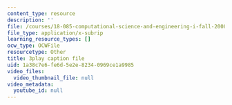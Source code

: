 ```yaml
---
content_type: resource
description: ''
file: /courses/18-085-computational-science-and-engineering-i-fall-2008/1a38c7e6fe6d5e2e82340969ce1a9985_XUB7FcjaLRI.vtt
file_type: application/x-subrip
learning_resource_types: []
ocw_type: OCWFile
resourcetype: Other
title: 3play caption file
uid: 1a38c7e6-fe6d-5e2e-8234-0969ce1a9985
video_files:
  video_thumbnail_file: null
video_metadata:
  youtube_id: null
---
```

